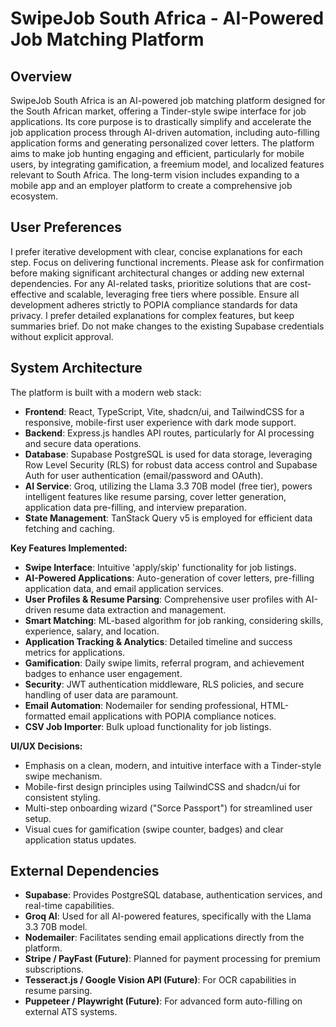 # SwipeJob South Africa - AI-Powered Job Matching Platform

## Overview
SwipeJob South Africa is an AI-powered job matching platform designed for the South African market, offering a Tinder-style swipe interface for job applications. Its core purpose is to drastically simplify and accelerate the job application process through AI-driven automation, including auto-filling application forms and generating personalized cover letters. The platform aims to make job hunting engaging and efficient, particularly for mobile users, by integrating gamification, a freemium model, and localized features relevant to South Africa. The long-term vision includes expanding to a mobile app and an employer platform to create a comprehensive job ecosystem.

## User Preferences
I prefer iterative development with clear, concise explanations for each step. Focus on delivering functional increments. Please ask for confirmation before making significant architectural changes or adding new external dependencies. For any AI-related tasks, prioritize solutions that are cost-effective and scalable, leveraging free tiers where possible. Ensure all development adheres strictly to POPIA compliance standards for data privacy. I prefer detailed explanations for complex features, but keep summaries brief. Do not make changes to the existing Supabase credentials without explicit approval.

## System Architecture
The platform is built with a modern web stack:
-   **Frontend**: React, TypeScript, Vite, shadcn/ui, and TailwindCSS for a responsive, mobile-first user experience with dark mode support.
-   **Backend**: Express.js handles API routes, particularly for AI processing and secure data operations.
-   **Database**: Supabase PostgreSQL is used for data storage, leveraging Row Level Security (RLS) for robust data access control and Supabase Auth for user authentication (email/password and OAuth).
-   **AI Service**: Groq, utilizing the Llama 3.3 70B model (free tier), powers intelligent features like resume parsing, cover letter generation, application data pre-filling, and interview preparation.
-   **State Management**: TanStack Query v5 is employed for efficient data fetching and caching.

**Key Features Implemented:**
-   **Swipe Interface**: Intuitive 'apply/skip' functionality for job listings.
-   **AI-Powered Applications**: Auto-generation of cover letters, pre-filling application data, and email application services.
-   **User Profiles & Resume Parsing**: Comprehensive user profiles with AI-driven resume data extraction and management.
-   **Smart Matching**: ML-based algorithm for job ranking, considering skills, experience, salary, and location.
-   **Application Tracking & Analytics**: Detailed timeline and success metrics for applications.
-   **Gamification**: Daily swipe limits, referral program, and achievement badges to enhance user engagement.
-   **Security**: JWT authentication middleware, RLS policies, and secure handling of user data are paramount.
-   **Email Automation**: Nodemailer for sending professional, HTML-formatted email applications with POPIA compliance notices.
-   **CSV Job Importer**: Bulk upload functionality for job listings.

**UI/UX Decisions:**
-   Emphasis on a clean, modern, and intuitive interface with a Tinder-style swipe mechanism.
-   Mobile-first design principles using TailwindCSS and shadcn/ui for consistent styling.
-   Multi-step onboarding wizard ("Sorce Passport") for streamlined user setup.
-   Visual cues for gamification (swipe counter, badges) and clear application status updates.

## External Dependencies
-   **Supabase**: Provides PostgreSQL database, authentication services, and real-time capabilities.
-   **Groq AI**: Used for all AI-powered features, specifically with the Llama 3.3 70B model.
-   **Nodemailer**: Facilitates sending email applications directly from the platform.
-   **Stripe / PayFast (Future)**: Planned for payment processing for premium subscriptions.
-   **Tesseract.js / Google Vision API (Future)**: For OCR capabilities in resume parsing.
-   **Puppeteer / Playwright (Future)**: For advanced form auto-filling on external ATS systems.